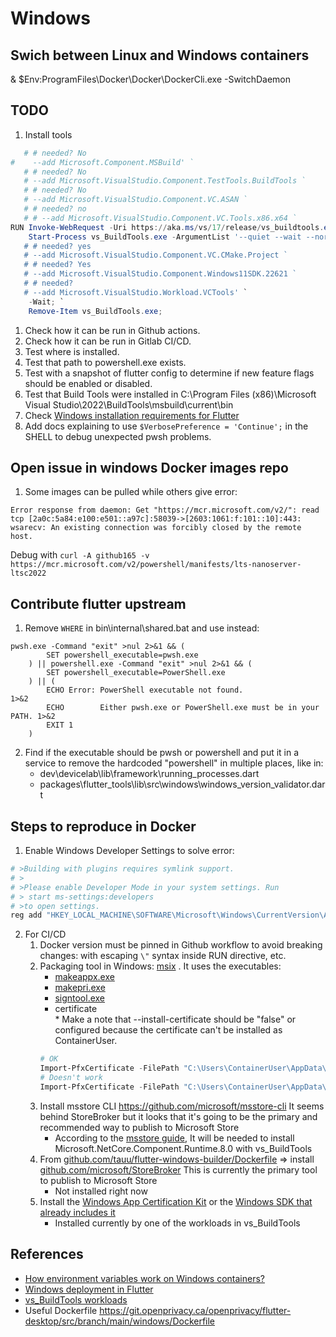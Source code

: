 <!--- This markdown file was auto-generated from "windows.mdx" -->

# Windows

## Swich between Linux and Windows containers

& $Env:ProgramFiles\\Docker\\Docker\\DockerCli.exe -SwitchDaemon

## TODO

1. Install tools

```powershell
   # # needed? No
#    --add Microsoft.Component.MSBuild' `
   # # needed? No
   # --add Microsoft.VisualStudio.Component.TestTools.BuildTools `
   # # needed? No
   # --add Microsoft.VisualStudio.Component.VC.ASAN `
   # # needed? no
   # # --add Microsoft.VisualStudio.Component.VC.Tools.x86.x64 `
RUN Invoke-WebRequest -Uri https://aka.ms/vs/17/release/vs_buildtools.exe -OutFile vs_BuildTools.exe; `
    Start-Process vs_BuildTools.exe -ArgumentList '--quiet --wait --norestart --nocache `
   # # needed? yes
   # --add Microsoft.VisualStudio.Component.VC.CMake.Project `
   # # needed? Yes
   # --add Microsoft.VisualStudio.Component.Windows11SDK.22621 `
   # # needed?
   # --add Microsoft.VisualStudio.Workload.VCTools' `
    -Wait; `
    Remove-Item vs_BuildTools.exe;

```

1. Check how it can be run in Github actions.
2. Check how it can be run in Gitlab CI/CD.
3. Test where is installed.
4. Test that path to powershell.exe exists.
5. Test with a snapshot of flutter config to determine if new feature flags should be enabled or disabled.
6. Test that Build Tools were installed in C:\\Program Files (x86)\\Microsoft Visual Studio\\2022\\BuildTools\\msbuild\\current\\bin
7. Check [Windows installation requirements for Flutter](https://docs.flutter.dev/get-started/install/windows/desktop)
8. Add docs explaining to use `$VerbosePreference = 'Continue';` in the SHELL to debug unexpected pwsh problems.

## Open issue in windows Docker images repo

1. Some images can be pulled while others give error:  
```text  
Error response from daemon: Get "https://mcr.microsoft.com/v2/": read tcp [2a0c:5a84:e100:e501::a97c]:58039->[2603:1061:f:101::10]:443: wsarecv: An existing connection was forcibly closed by the remote host.  
```

Debug with `curl -A github165 -v https://mcr.microsoft.com/v2/powershell/manifests/lts-nanoserver-ltsc2022`

## Contribute flutter upstream

1. Remove `WHERE` in bin\\internal\\shared.bat and use instead:  
```batch  
pwsh.exe -Command "exit" >nul 2>&1 && (  
        SET powershell_executable=pwsh.exe  
    ) || powershell.exe -Command "exit" >nul 2>&1 && (  
        SET powershell_executable=PowerShell.exe  
    ) || (  
        ECHO Error: PowerShell executable not found.                        1>&2  
        ECHO        Either pwsh.exe or PowerShell.exe must be in your PATH. 1>&2  
        EXIT 1  
    )  
```
2. Find if the executable should be pwsh or powershell and put it in a service to remove the hardcoded "powershell" in multiple places, like in:  
   * dev\\devicelab\\lib\\framework\\running\_processes.dart  
   * packages\\flutter\_tools\\lib\\src\\windows\\windows\_version\_validator.dart

## Steps to reproduce in Docker

1. Enable Windows Developer Settings to solve error:  
```powershell  
# >Building with plugins requires symlink support.  
# >  
# >Please enable Developer Mode in your system settings. Run  
# > start ms-settings:developers  
# >to open settings.  
reg add "HKEY_LOCAL_MACHINE\SOFTWARE\Microsoft\Windows\CurrentVersion\AppModelUnlock" /t REG_DWORD /f /v "AllowDevelopmentWithoutDevLicense" /d "1"  
```
2. For CI/CD  
   1. Docker version must be pinned in Github workflow to avoid breaking changes: with escaping `\"` syntax inside RUN directive, etc.  
   2. Packaging tool in Windows: [msix](https://pub.dev/packages/msix) . It uses the executables:  
         * [makeappx.exe](https://learn.microsoft.com/en-us/windows/win32/appxpkg/make-appx-package--makeappx-exe-)  
         * [makepri.exe](https://learn.microsoft.com/en-us/windows/uwp/app-resources/makepri-exe-command-options)  
         * [signtool.exe](https://learn.microsoft.com/en-us/dotnet/framework/tools/signtool-exe)  
         * certificate  
                  * Make a note that --install-certificate should be "false" or configured because the certificate can't be installed as ContainerUser.  
         ```powershell  
         # OK  
         Import-PfxCertificate -FilePath "C:\Users\ContainerUser\AppData\Local\Pub\Cache\hosted\pub.dev\msix-3.16.8\lib\assets\test_certificate.pfx" -Password (ConvertTo-SecureString -AsPlainText -Force "1234") -CertStoreLocation Cert:\LocalMachine\Root  
         # Doesn't work  
         Import-PfxCertificate -FilePath "C:\Users\ContainerUser\AppData\Local\Pub\Cache\hosted\pub.dev\msix-3.16.8\lib\assets\test_certificate.pfx" -Password (ConvertTo-SecureString -AsPlainText -Force "1234")  
         ```  
   3. Install msstore CLI <https://github.com/microsoft/msstore-cli> It seems behind StoreBroker but it looks that it's going to be the primary and recommended way to publish to Microsoft Store  
         * According to the [msstore guide](https://learn.microsoft.com/en-us/windows/apps/publish/msstore-dev-cli/commands?pivots=msstoredevcli-installer-linux#installation), It will be needed to install Microsoft.NetCore.Component.Runtime.8.0 with vs\_BuildTools  
   4. From [github.com/tauu/flutter-windows-builder/Dockerfile](https://github.com/tauu/flutter-windows-builder/blob/main/Dockerfile) \=> install [github.com/microsoft/StoreBroker](https://github.com/microsoft/StoreBroker) This is currently the primary tool to publish to Microsoft Store  
         * Not installed right now  
   5. Install the [Windows App Certification Kit](https://learn.microsoft.com/en-us/windows/uwp/debug-test-perf/windows-app-certification-kit) or the [Windows SDK that already includes it](https://developer.microsoft.com/en-us/windows/downloads/windows-sdk/)  
         * Installed currently by one of the workloads in vs\_BuildTools

## References

* [How environment variables work on Windows containers?](https://blog.sixeyed.com/windows-weekly-dockerfile-14-environment-variables/)
* [Windows deployment in Flutter](https://docs.flutter.dev/deployment/windows)
* [vs\_BuildTools workloads](https://learn.microsoft.com/en-us/visualstudio/install/workload-component-id-vs-build-tools?view=vs-2022&preserve-view=true)
* Useful Dockerfile <https://git.openprivacy.ca/openprivacy/flutter-desktop/src/branch/main/windows/Dockerfile>